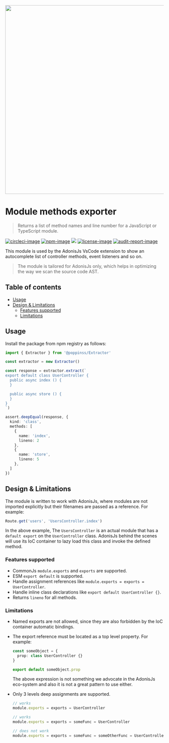 <div align="center">
	<img src="https://res.cloudinary.com/adonisjs/image/upload/q_100/v1557762307/poppinss_iftxlt.jpg" width="600px">
</div>

# Module methods exporter
> Returns a list of method names and line number for a JavaScript or TypeScript module. 

[![circleci-image]][circleci-url] [![npm-image]][npm-url] ![][typescript-image] [![license-image]][license-url] [![audit-report-image]][audit-report-url]

This module is used by the AdonisJs VsCode extension to show an autocomplete list of controller methods, event listeners and so on.

> The module is tailored for AdonisJs only, which helps in optimizing the way we scan the source code AST.

<!-- START doctoc generated TOC please keep comment here to allow auto update -->
<!-- DON'T EDIT THIS SECTION, INSTEAD RE-RUN doctoc TO UPDATE -->
## Table of contents

- [Usage](#usage)
- [Design & Limitations](#design--limitations)
  - [Features supported](#features-supported)
  - [Limitations](#limitations)

<!-- END doctoc generated TOC please keep comment here to allow auto update -->

## Usage
Install the package from npm registry as follows:

```ts
import { Extractor } from '@poppinss/Extractor'

const extractor = new Extractor()

const response = extractor.extract(`
export default class UserController {
  public async index () {
  }

  public async store () {
  }
}
`)

assert.deepEqual(response, {
  kind: 'class',
  methods: [
    {
      name: 'index',
      lineno: 2
    },
    {
      name: 'store',
      lineno: 5
    },    
  ]
})
```

## Design & Limitations

The module is written to work with AdonisJs, where modules are not imported explicitly but their filenames are passed as a reference. For example:

```ts
Route.get('users', 'UsersController.index')
```

In the above example, The `UsersController` is an actual module that has a `default export` on the `UserController` class. AdonisJs behind the scenes will use its IoC container to lazy load this class and invoke the defined method.

### Features supported

- CommonJs `module.exports` and `exports` are supported.
- ESM `export default` is supported.
- Handle assignment references like `module.exports = exports = UserController`.
- Handle inline class declarations like `export default UserController {}`.
- Returns `lineno` for all methods.

### Limitations
- Named exports are not allowed, since they are also forbidden by the IoC container automatic bindings.
- The export reference must be located as a top level property. For example:
    ```ts
    const someObject = {
      prop: class UserController {}
    }

    export default someObject.prop
    ```

    The above expression is not something we advocate in the AdonisJs eco-system and also it is not a great pattern to use either.
- Only 3 levels deep assignments are supported.
    ```ts
    // works
    module.exports = exports = UserController

    // works
    module.exports = exports = someFunc = UserController

    // does not work
    module.exports = exports = someFunc = someOtherFunc = UserController
    ```

[circleci-image]: https://img.shields.io/circleci/project/github/poppinss/module-methods-extractor/master.svg?style=for-the-badge&logo=circleci
[circleci-url]: https://circleci.com/gh/poppinss/module-methods-extractor "circleci"

[npm-image]: https://img.shields.io/npm/v/@poppinss/module-methods-extractor.svg?style=for-the-badge&logo=npm
[npm-url]: https://npmjs.org/package/@poppinss/module-methods-extractor "npm"
[typescript-image]: https://img.shields.io/badge/Typescript-294E80.svg?style=for-the-badge&logo=typescript

[license-url]: LICENSE.md
[license-image]: https://img.shields.io/github/license/poppinss/module-methods-extractor?style=for-the-badge

[audit-report-image]: https://img.shields.io/badge/-Audit%20Report-blueviolet?style=for-the-badge
[audit-report-url]: https://htmlpreview.github.io/?https://github.com/poppinss/module-methods-extractor/blob/develop/npm-audit.html "audit-report"
